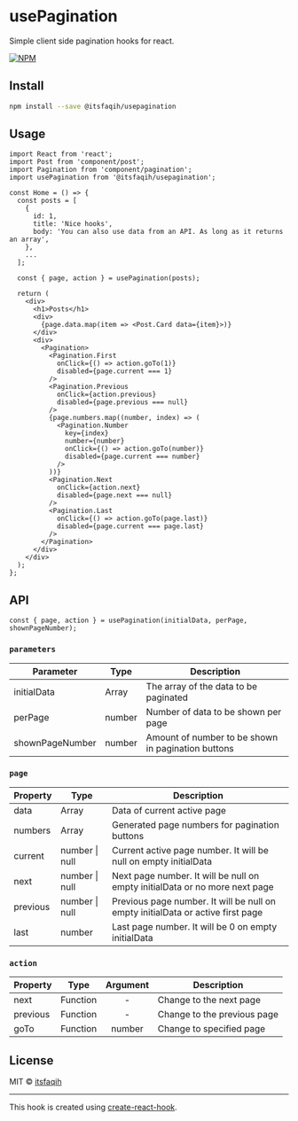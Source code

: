 # usePagination

Simple client side pagination hooks for react.

[![NPM](https://img.shields.io/npm/v/@itsfaqih/usepagination.svg)](https://www.npmjs.com/package/@itsfaqih/usepagination)

## Install

```bash
npm install --save @itsfaqih/usepagination
```

## Usage

```tsx
import React from 'react';
import Post from 'component/post';
import Pagination from 'component/pagination';
import usePagination from '@itsfaqih/usepagination';

const Home = () => {
  const posts = [
    {
      id: 1,
      title: 'Nice hooks',
      body: 'You can also use data from an API. As long as it returns an array',
    },
    ...
  ];

  const { page, action } = usePagination(posts);

  return (
    <div>
      <h1>Posts</h1>
      <div>
        {page.data.map(item => <Post.Card data={item}>)}
      </div>
      <div>
        <Pagination>
          <Pagination.First
            onClick={() => action.goTo(1)}
            disabled={page.current === 1}
          />
          <Pagination.Previous
            onClick={action.previous}
            disabled={page.previous === null}
          />
          {page.numbers.map((number, index) => (
            <Pagination.Number
              key={index}
              number={number}
              onClick={() => action.goTo(number)}
              disabled={page.current === number}
            />
          ))}
          <Pagination.Next
            onClick={action.next}
            disabled={page.next === null}
          />
          <Pagination.Last
            onClick={() => action.goTo(page.last)}
            disabled={page.current === page.last}
          />
        </Pagination>
      </div>
    </div>
  );
};
```

## API

```tsx
const { page, action } = usePagination(initialData, perPage, shownPageNumber);
```

### `parameters`

| Parameter       | Type   | Description                                        |
| --------------- | ------ | -------------------------------------------------- |
| initialData     | Array  | The array of the data to be paginated              |
| perPage         | number | Number of data to be shown per page                |
| shownPageNumber | number | Amount of number to be shown in pagination buttons |

### `page`

| Property | Type           | Description                                                                     |
| -------- | -------------- | ------------------------------------------------------------------------------- |
| data     | Array          | Data of current active page                                                     |
| numbers  | Array          | Generated page numbers for pagination buttons                                   |
| current  | number \| null | Current active page number. It will be null on empty initialData                |
| next     | number \| null | Next page number. It will be null on empty initialData or no more next page     |
| previous | number \| null | Previous page number. It will be null on empty initialData or active first page |
| last     | number         | Last page number. It will be 0 on empty initialData                             |

### `action`

| Property | Type     | Argument | Description                 |
| -------- | -------- | :------: | --------------------------- |
| next     | Function |    -     | Change to the next page     |
| previous | Function |    -     | Change to the previous page |
| goTo     | Function |  number  | Change to specified page    |

## License

MIT © [itsfaqih](https://github.com/itsfaqih)

---

This hook is created using [create-react-hook](https://github.com/hermanya/create-react-hook).
